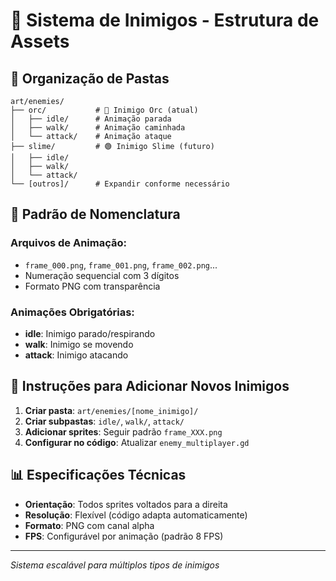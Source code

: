 # 🐺 Sistema de Inimigos - Estrutura de Assets

## 📁 **Organização de Pastas**

```
art/enemies/
├── orc/           # 🧌 Inimigo Orc (atual)
│   ├── idle/      # Animação parada
│   ├── walk/      # Animação caminhada  
│   └── attack/    # Animação ataque
├── slime/         # 🟢 Inimigo Slime (futuro)
│   ├── idle/
│   ├── walk/
│   └── attack/
└── [outros]/      # Expandir conforme necessário
```

## 🎨 **Padrão de Nomenclatura**

### **Arquivos de Animação:**
- `frame_000.png`, `frame_001.png`, `frame_002.png`...
- Numeração sequencial com 3 dígitos
- Formato PNG com transparência

### **Animações Obrigatórias:**
- **idle**: Inimigo parado/respirando
- **walk**: Inimigo se movendo
- **attack**: Inimigo atacando

## 🔧 **Instruções para Adicionar Novos Inimigos**

1. **Criar pasta**: `art/enemies/[nome_inimigo]/`
2. **Criar subpastas**: `idle/`, `walk/`, `attack/`
3. **Adicionar sprites**: Seguir padrão `frame_XXX.png`
4. **Configurar no código**: Atualizar `enemy_multiplayer.gd`

## 📊 **Especificações Técnicas**

- **Orientação**: Todos sprites voltados para a direita
- **Resolução**: Flexível (código adapta automaticamente)  
- **Formato**: PNG com canal alpha
- **FPS**: Configurável por animação (padrão 8 FPS)

---
*Sistema escalável para múltiplos tipos de inimigos*